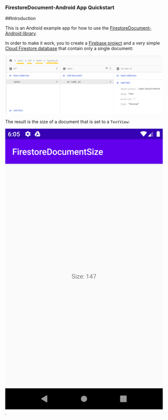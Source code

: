 ### FirestoreDocument-Android App Quickstart

##Introduction

This is an Android example app for how to use the [FirestoreDocument-Android library](https://github.com/alexmamo/FirestoreDocument-Android/blob/master/firestore-document/).

In order to make it work, you to create a [Firebase project](https://firebase.google.com/docs/android/setup) and a very simple [Cloud Firestore database](https://firebase.google.com/docs/firestore) that contain only a single document:

![Firestore Document Structure](firestore-document/doc_structure.png)

The result is the size of a document that is set to a `TextView`:

![App Screenshot](app_screenshot.png).
